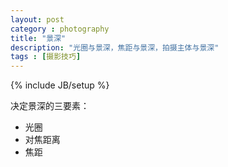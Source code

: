 ```yaml
---
layout: post
category : photography
title: "景深"
description: "光圈与景深，焦距与景深，拍摄主体与景深"
tags : [摄影技巧]
---
```

{% include JB/setup %}

[](http://www.canon.com.cn/specialsite/ds_abcbook/intermediate03.html)

[](http://www.canon.com.cn/specialsite/shootingmode/1-1.html)

决定景深的三要素：

* 光圈
* 对焦距离
* 焦距
